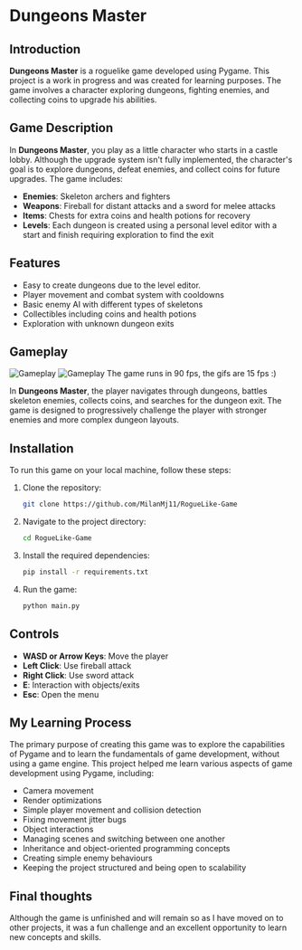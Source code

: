 # Dungeons Master

## Introduction

**Dungeons Master** is a roguelike game developed using Pygame. This project is a work in progress and was created for learning purposes. The game involves a character exploring dungeons, fighting enemies, and collecting coins to upgrade his abilities.

## Game Description

In **Dungeons Master**, you play as a little character who starts in a castle lobby. Although the upgrade system isn't fully implemented, the character's goal is to explore dungeons, defeat enemies, and collect coins for future upgrades. The game includes:

- **Enemies**: Skeleton archers and fighters
- **Weapons**: Fireball for distant attacks and a sword for melee attacks
- **Items**: Chests for extra coins and health potions for recovery
- **Levels**: Each dungeon is created using a personal level editor with a start and finish requiring exploration to find the exit

## Features

- Easy to create dungeons due to the level editor.
- Player movement and combat system with cooldowns
- Basic enemy AI with different types of skeletons
- Collectibles including coins and health potions
- Exploration with unknown dungeon exits

## Gameplay

![Gameplay](RogueLikeGame/Animation1.gif)
![Gameplay](RogueLikeGame/Animation2.gif)
The game runs in 90 fps, the gifs are 15 fps :)

In **Dungeons Master**, the player navigates through dungeons, battles skeleton enemies, collects coins, and searches for the dungeon exit. The game is designed to progressively challenge the player with stronger enemies and more complex dungeon layouts.

## Installation

To run this game on your local machine, follow these steps:

1. Clone the repository:
    ```sh
    git clone https://github.com/MilanMj11/RogueLike-Game
    ```
2. Navigate to the project directory:
    ```sh
    cd RogueLike-Game
    ```
3. Install the required dependencies:
    ```sh
    pip install -r requirements.txt
    ```
4. Run the game:
    ```sh
    python main.py
    ```

## Controls

- **WASD or Arrow Keys**: Move the player
- **Left Click**: Use fireball attack
- **Right Click**: Use sword attack
- **E**: Interaction with objects/exits
- **Esc**: Open the menu

## My Learning Process

The primary purpose of creating this game was to explore the capabilities of Pygame and to learn the fundamentals of game development, without using a game engine.
This project helped me learn various aspects of game development using Pygame, including:

- Camera movement
- Render optimizations
- Simple player movement and collision detection
- Fixing movement jitter bugs
- Object interactions
- Managing scenes and switching between one another
- Inheritance and object-oriented programming concepts
- Creating simple enemy behaviours
- Keeping the project structured and being open to scalability

## Final thoughts

Although the game is unfinished and will remain so as I have moved on to other projects, it was a fun challenge and an excellent opportunity to learn new concepts and skills.
